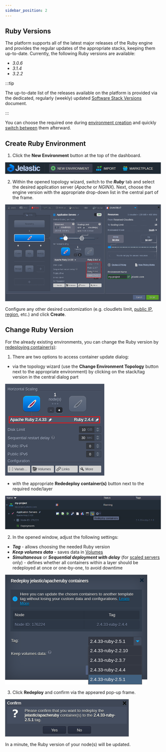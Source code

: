 ```yaml
---
sidebar_position: 2
---
```


## Ruby Versions

The platform supports all of the latest major releases of the Ruby engine and provides the regular updates of the appropriate stacks, keeping them up-to-date. Currently, the following Ruby versions are available:

- _3.0.6_
- _3.1.4_
- _3.2.2_

:::tip

The up-to-date list of the releases available on the platform is provided via the dedicated, regularly (weekly) updated [Software Stack Versions](https://cloudmydc.com/) document.

:::

You can choose the required one during [environment creation](https://cloudmydc.com/) and quickly [switch between](https://cloudmydc.com/) them afterward.

## Create Ruby Environment

1. Click the **New Environment** button at the top of the dashboard.

<div style={{
    display:'flex',
    justifyContent: 'center',
    margin: '0 0 1rem 0'
}}>

![Locale Dropdown](./img/RubyVersions/01-new-environment-button.png)

</div>

2. Within the opened topology wizard, switch to the **_Ruby_** tab and select the desired application server (_Apache_ or _NGINX_). Next, choose the engine version with the appropriate drop-down list in the central part of the frame.

<div style={{
    display:'flex',
    justifyContent: 'center',
    margin: '0 0 1rem 0'
}}>

![Locale Dropdown](./img/RubyVersions/02-topology-wizard-choose-ruby-version.png)

</div>

Configure any other desired customization (e.g. cloudlets limit, [public IP](http://localhost:3000/docs/ApplicationSetting/External%20Access%20To%20Applications/Public%20IP), [region](http://localhost:3000/docs/EnvironmentManagement/Environment%20Regions/Choosing%20a%20Region), etc.) and click **Create**.

## Change Ruby Version

For the already existing environments, you can change the Ruby version by [redeploying container(s)](https://cloudmydc.com/):

1. There are two options to access container update dialog:

- via the topology wizard (use the **Change Environment Topology** button next to the appropriate environment) by clicking on the stack/tag version in the central dialog part

<div style={{
    display:'flex',
    justifyContent: 'center',
    margin: '0 0 1rem 0'
}}>

![Locale Dropdown](./img/RubyVersions/03-topology-wizard-change-ruby-version.png)

</div>

- with the appropriate **Rededeploy container(s)** button next to the required node/layer

<div style={{
    display:'flex',
    justifyContent: 'center',
    margin: '0 0 1rem 0'
}}>

![Locale Dropdown](./img/RubyVersions/04-redeploy-containers-button.png)

</div>

2. In the opened window, adjust the following settings:

- **_Tag_** - allows choosing the needed Ruby version
- **_Keep volumes data_** - saves data in [Volumes](http://localhost:3000/docs/Container/Container%20Configuration/Volumes)
- **_Simultaneous_** or **_Sequential deployment with delay_** (for [scaled servers](https://cloudmydc.com/) only) - defines whether all containers within a layer should be redeployed at once or one-by-one, to avoid downtime

<div style={{
    display:'flex',
    justifyContent: 'center',
    margin: '0 0 1rem 0'
}}>

![Locale Dropdown](./img/RubyVersions/05-ruby-container-redeploy-dialog.png)

</div>

3. Click **Redeploy** and confirm via the appeared pop-up frame.

<div style={{
    display:'flex',
    justifyContent: 'center',
    margin: '0 0 1rem 0'
}}>

![Locale Dropdown](./img/RubyVersions/06-redeploy-confirmation-pop-up.png)

</div>

In a minute, the Ruby version of your node(s) will be updated.

